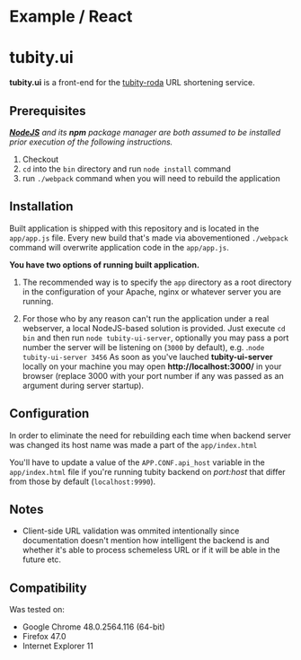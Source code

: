 # Example / React
# tubity.ui

**tubity.ui** is a front-end for the
[tubity-roda](https://github.com/ababich/tubity-roda) URL shortening service.

## Prerequisites

_[**NodeJS**](https://nodejs.org/) and its **npm** package manager are both
assumed to be installed prior execution of the following instructions._

1. Checkout
2. `cd` into the `bin` directory and run `node install` command
3. run `./webpack` command when you will need to rebuild the application

## Installation

Built application is shipped with this repository and is located in the
`app/app.js` file. Every new build that's made via abovementioned `./webpack`
command will overwrite application code in the `app/app.js`.

**You have two options of running built application.**

1) The recommended way is to specify the `app` directory as a root directory in
the configuration of your Apache, nginx or whatever server you are running.

2) For those who by any reason can't run the application under a real webserver,
a local NodeJS-based solution is provided. Just execute `cd bin` and then run
`node tubity-ui-server`, optionally you may pass a port number the server will
be listening on (`3000` by default), e.g. .`node tubity-ui-server 3456` As soon
as you've lauched **tubity-ui-server** locally on your machine you may open
**http://localhost:3000/** in your browser (replace 3000 with your port number
if any was passed as an argument during server startup).

## Configuration

In order to eliminate the need for rebuilding each time when backend server was
changed its host name was made a part of the `app/index.html`

You'll have to update a value of the `APP.CONF.api_host` variable in the
`app/index.html` file if you're running tubity backend on _port:host_
that differ from those by default (`localhost:9990`).

## Notes

- Client-side URL validation was ommited intentionally since documentation
doesn't mention how intelligent the backend is and whether it's able to process
schemeless URL or if it will be able in the future etc.    


## Compatibility

Was tested on:

- Google Chrome 48.0.2564.116 (64-bit)
- Firefox 47.0
- Internet Explorer 11
